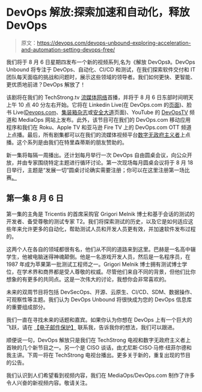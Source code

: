 # DevOps 解放:探索加速和自动化，释放 DevOps

> 原文：<https://devops.com/devops-unbound-exploring-acceleration-and-automation-setting-devops-free/>

我们将于 8 月 6 日星期四发布一个新的视频系列,名为《解放 DevOps》。DevOps Unbound 将专注于 DevOps、自动化、CI/CD 和测试，在我们探索软件交付和 IT 团队每天面临的挑战和问题时，展示这些领域的领导者。我们如何更快、更智能、更优质地前进？DevOps 解放了！

该剧将在我们的 TechStrong.tv [流媒体网络](https://devops.com/techstrong-tv/)首播，并将于 8 月 6 日东部时间明天上午 10 点 40 分左右开始。它将在 Linkedin Live(在 DevOps.com 的[页面](https://www.linkedin.com/company/devops-com/))、脸书 Live([Devops.com](https://www.facebook.com/devopscom/)、[集装箱杂志](https://www.facebook.com/containerjournal/)或[安全大道](https://www.facebook.com/groups/24445075146/)页面)、YouTube 的 [DevOpsTV](https://www.youtube.com/channel/UC-zcE077X98oTEDPwKkDQxQ) 频道和 MediaOps 网站上发布。此外，该节目可在我们的 DevOps.com 移动应用程序和我们在 Roku、Apple TV 和亚马逊 Fire TV 上的 DevOps.com OTT 频道上点播。最后，所有剧集都可以在我们的流媒体视频平台[数字无政府主义者](https://digitalanarchist.com)上点播。这个系列是由我们在特里森蒂斯的朋友赞助的。

新一集将每隔一周播出。还计划每月举行一次 DevOps 自由圆桌会议，向公众开放，并由专家围绕特定主题进行循环讨论。第一次现场每月圆桌会议将于 8 月 18 日举行，主题是“发展一切”圆桌讨论确实需要注册；你可以在这里注册第一场比赛[。](https://webinars.devops.com/devops-unbound-round-table-bizdevtestsecops)

## 第一集 8 月 6 日

第一集的主角是 Tricentis 的首席采购官 Grigori Melnik 博士和基于会话的测试的开发者、备受尊敬的测试专家 T2。我们将探索测试的历史，以及它是如何适应这些年来允许更多的自动化，帮助测试人员和开发人员更有效，并加速软件发布过程的。

这两个人在各自的领域都很有名，他们从不同的道路来到这里。巴赫是一名高中辍学生，他被电脑迷得神魂颠倒。他是一名游戏开发人员，然后是一名程序员，在 1987 年成为苹果第一批测试工程师之一。Grigori Melnik 博士拥有测试博士学位，在学术界和商界都是受人尊敬的权威。尽管他们来自不同的背景，但他们比你想象的有更多的共同点。这是一次伟大的讨论，我想你会非常喜欢的。

未来的双周节目将包括 DevSecOps、开源、云原生、CI/CD、SDM、数据操作、可观察性等主题。我们认为 DevOps Unbound 将很快成为您的 DevOps 信息库的重要组成部分。

我们一直在寻找未来的话题和嘉宾。如果你认为你想在 DevOps 上有一个巨大的飞跃，请在 [【电子邮件保护】](/cdn-cgi/l/email-protection#c6b3a8a4a9b3a8a286a2a3b0a9b6b5e8a5a9ab) 联系我，告诉我你的想法，我们可以跟进。

顺便说一句，DevOps 解放只是我们在 TechStrong 电视和数字无政府主义者上首映的几个新节目之一。另一个是 CISO 谈话，由尤尼斯·CISO·马修·纽菲尔德和我主讲。下周一将在 TechStrong 电视台播出。更多关于新的，重复出现的节目的公告。

我们认识到人们希望看到视频内容，我们在 MediaOps/DevOps.com 制作了许多令人兴奋的新视频内容。敬请关注。